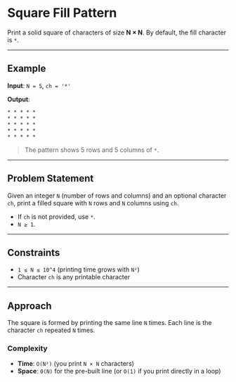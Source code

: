 # Square Fill Pattern

Print a solid square of characters of size **N × N**. By default, the fill character is `*`.

---

## Example

**Input**: `N = 5`, `ch = '*'`

**Output**:

```
* * * * *
* * * * *
* * * * *
* * * * *
* * * * *
```

> The pattern shows 5 rows and 5 columns of `*`.

---

## Problem Statement

Given an integer `N` (number of rows and columns) and an optional character `ch`, print a filled square with `N` rows and `N` columns using `ch`.

* If `ch` is not provided, use `*`.
* `N ≥ 1`.

---

## Constraints

* `1 ≤ N ≤ 10^4` (printing time grows with `N²`)
* Character `ch` is any printable character

---

## Approach

The square is formed by printing the same line `N` times. Each line is the character `ch` repeated `N` times.

### Complexity

* **Time**: `O(N²)` (you print `N × N` characters)
* **Space**: `O(N)` for the pre-built line (or `O(1)` if you print directly in a loop)


